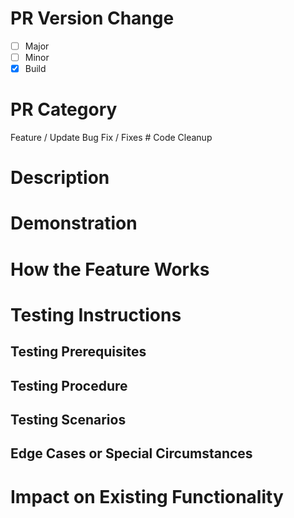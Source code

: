 # PR Version Change
- [ ] Major
- [ ] Minor
- [X] Build

# PR Category
<!-- [Delete as required do not add your own category] -->

Feature / Update 
Bug Fix / Fixes #
Code Cleanup


# Description
<!-- [Provide a brief overview of the changes introduced by this pull request. If this is a bug please explain what the bug is, if there is a GitHub issue and/or ticket please reference identifier] -->



# Demonstration
<!-- [Attach a video or GIF demonstrating the feature in action. This can help reviewers understand the behavior and verify correctness.] -->



# How the Feature Works
<!-- [Explain in more detail how the new feature works. You can include technical details, architecture changes, or any relevant context.] -->



# Testing Instructions
<!-- _If this feature is too large to generate tests single handedly, you will need to conduct a meeting to formulate the test cases with [Product Owner] and [Designated Tester]_  -->

## Testing Prerequisites
<!-- [Are there any prerequisites that need be carried out prior to testing] -->

## Testing Procedure
<!-- [Specify the steps to test the feature. Be clear and concise.] -->

## Testing Scenarios
<!-- [Include any specific test data or scenarios.] -->

## Edge Cases or Special Circumstances
<!-- [Highlight any edge cases or special conditions to consider during testing.] -->



# Impact on Existing Functionality
<!-- [Discuss whether this feature has the potential to affect existing core functionality. If so, describe the impact and any mitigation strategies.] -->

